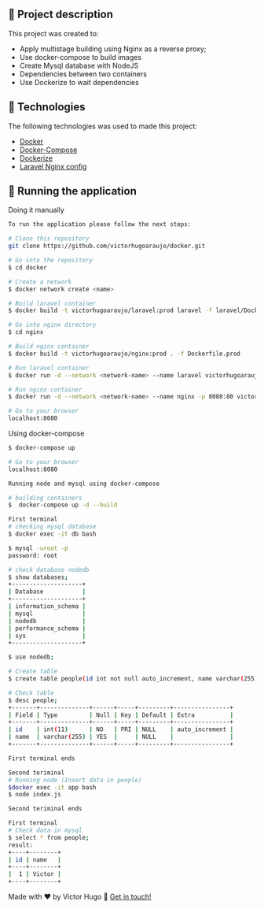 ## :scroll: Project description

This project was created to:
 - Apply multistage building using Nginx as a reverse proxy;
 - Use docker-compose to build images
 - Create Mysql database with NodeJS
 - Dependencies between two containers
 - Use Dockerize to wait dependencies


## :hammer: Technologies
The following technologies was used to made this project:

-  [Docker](https://www.docker.com/)
-  [Docker-Compose](https://docs.docker.com/engine/reference/commandline/compose/)
-  [Dockerize](https://github.com/jwilder/dockerize)
-  [Laravel Nginx config](https://laravel.com/docs/9.x/deployment#nginx)

## :iphone: Running the application

Doing it manually
```bash
To run the application please follow the next steps:

# Clone this repository
git clone https://github.com/victorhugoaraujo/docker.git

# Go into the repository
$ cd docker

# Create a network
$ docker network create <name>

# Build laravel container
$ docker build -t victorhugoaraujo/laravel:prod laravel -f laravel/Dockerfile.prod

# Go into nginx directory
$ cd nginx

# Build nginx container
$ docker build -t victorhugoaraujo/nginx:prod . -f Dockerfile.prod

# Run laravel container
$ docker run -d --network <network-name> --name laravel victorhugoaraujo/laravel:prod

# Run nginx container
$ docker run -d --network <network-name> --name nginx -p 8080:80 victorhugoaraujo/nginx:prod

# Go to your browser
localhost:8080
```

Using docker-compose

```bash
$ docker-compose up

# Go to your browser
localhost:8080
```

```bash
Running node and mysql using docker-compose

# building containers
$  docker-compose up -d --build

First terminal
# checking mysql database
$ docker exec -it db bash

$ mysql -uroot -p
password: root

# check database nodedb
$ show databases;
+--------------------+
| Database           |
+--------------------+
| information_schema |
| mysql              |
| nodedb             |
| performance_schema |
| sys                |
+--------------------+

$ use nodedb;

# Create table
$ create table people(id int not null auto_increment, name varchar(255), primary key(id));

# Check table
$ desc people;
+-------+--------------+------+-----+---------+----------------+
| Field | Type         | Null | Key | Default | Extra          |
+-------+--------------+------+-----+---------+----------------+
| id    | int(11)      | NO   | PRI | NULL    | auto_increment |
| name  | varchar(255) | YES  |     | NULL    |                |
+-------+--------------+------+-----+---------+----------------+

First terminal ends

Second teriminal
# Running node (Insert data in people)
$docker exec -it app bash
$ node index.js

Second teriminal ends

First terminal 
# Check data in mysql
$ select * from people;
result:
+----+--------+
| id | name   |
+----+--------+
|  1 | Victor |
+----+--------+
```

Made with ♥ by Victor Hugo :wave: [Get in touch!](https://www.linkedin.com/in/victor-hugo-araujo-a73964115/)